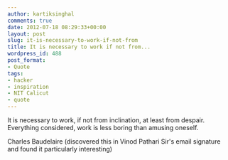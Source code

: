 ```yaml
---
author: kartiksinghal
comments: true
date: 2012-07-18 08:29:33+00:00
layout: post
slug: it-is-necessary-to-work-if-not-from
title: It is necessary to work if not from...
wordpress_id: 488
post_format:
- Quote
tags:
- hacker
- inspiration
- NIT Calicut
- quote
---
```


It is necessary to work, if not from inclination, at least from despair. Everything considered, work is less boring than amusing oneself.

Charles Baudelaire (discovered this in Vinod Pathari Sir's email signature and found it particularly interesting)
